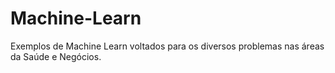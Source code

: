 # Machine-Learn
Exemplos de Machine Learn voltados para os diversos problemas nas áreas da Saúde e Negócios.
